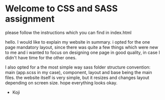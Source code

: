 # Welcome to CSS and SASS assignment

please follow the instructions which you can find in index.html

hello. I would like to explain my website in summary. i opted for the one page mandatory layout, since there was quite a few things which were new to me and i wanted to focus on designing one page in good quality, in case I didn't have time for the other ones.

I also opted for a the most simple way sass folder structure convention: main (app.scss in my case), component, layout and base being the main files. the website itself is very simple, but it resizes and changes layout depending on screen size. hope everything looks okay.

- Koji
